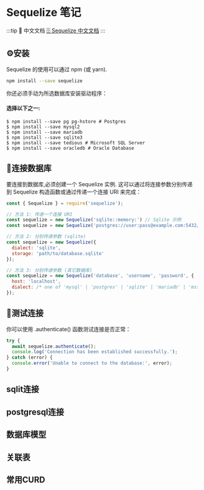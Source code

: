 # Sequelize 笔记

:::tip 🔦 中文文档
[ 🗄️ Sequelize 中文文档](https://www.sequelize.cn/)
:::

## ⚙️安装
Sequelize 的使用可以通过 npm (或 yarn).
```sh
npm install --save sequelize
```
你还必须手动为所选数据库安装驱动程序：

#### 选择以下之一:
```
$ npm install --save pg pg-hstore # Postgres
$ npm install --save mysql2
$ npm install --save mariadb
$ npm install --save sqlite3
$ npm install --save tedious # Microsoft SQL Server
$ npm install --save oracledb # Oracle Database
```

## 🍻连接数据库

要连接到数据库,必须创建一个 Sequelize 实例. 这可以通过将连接参数分别传递到 Sequelize 构造函数或通过传递一个连接 URI 来完成：
```js
const { Sequelize } = require('sequelize');

// 方法 1: 传递一个连接 URI
const sequelize = new Sequelize('sqlite::memory:') // Sqlite 示例
const sequelize = new Sequelize('postgres://user:pass@example.com:5432/dbname') // Postgres 示例

// 方法 2: 分别传递参数 (sqlite)
const sequelize = new Sequelize({
  dialect: 'sqlite',
  storage: 'path/to/database.sqlite'
});

// 方法 3: 分别传递参数 (其它数据库)
const sequelize = new Sequelize('database', 'username', 'password', {
  host: 'localhost',
  dialect: /* one of 'mysql' | 'postgres' | 'sqlite' | 'mariadb' | 'mssql' | 'db2' | 'snowflake' | 'oracle' */
});
```
## 🔏测试连接

你可以使用 .authenticate() 函数测试连接是否正常：
```js
try {
  await sequelize.authenticate();
  console.log('Connection has been established successfully.');
} catch (error) {
  console.error('Unable to connect to the database:', error);
}
```


## sqlit连接

## postgresql连接

## 数据库模型

## 关联表

## 常用CURD

